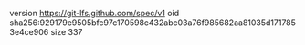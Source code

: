 version https://git-lfs.github.com/spec/v1
oid sha256:929179e9505bfc97c170598c432abc03a76f985682aa81035d1717853e4ce906
size 337
